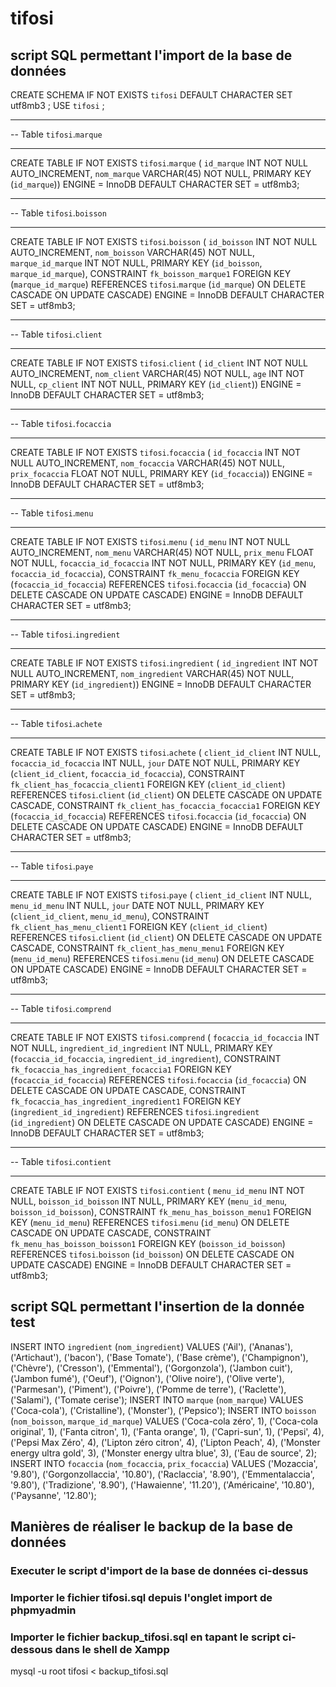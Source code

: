 # tifosi

## script SQL permettant l'import de la base de données

CREATE SCHEMA IF NOT EXISTS `tifosi` DEFAULT CHARACTER SET utf8mb3 ;
USE `tifosi` ;

-- -----------------------------------------------------
-- Table `tifosi`.`marque`
-- -----------------------------------------------------
CREATE TABLE IF NOT EXISTS `tifosi`.`marque` (
  `id_marque` INT NOT NULL AUTO_INCREMENT,
  `nom_marque` VARCHAR(45) NOT NULL,
  PRIMARY KEY (`id_marque`))
ENGINE = InnoDB
DEFAULT CHARACTER SET = utf8mb3;


-- -----------------------------------------------------
-- Table `tifosi`.`boisson`
-- -----------------------------------------------------
CREATE TABLE IF NOT EXISTS `tifosi`.`boisson` (
  `id_boisson` INT NOT NULL AUTO_INCREMENT,
  `nom_boisson` VARCHAR(45) NOT NULL,
  `marque_id_marque` INT NOT NULL,
  PRIMARY KEY (`id_boisson`, `marque_id_marque`),
  CONSTRAINT `fk_boisson_marque1`
    FOREIGN KEY (`marque_id_marque`)
    REFERENCES `tifosi`.`marque` (`id_marque`)
    ON DELETE CASCADE
    ON UPDATE CASCADE)
ENGINE = InnoDB
DEFAULT CHARACTER SET = utf8mb3;


-- -----------------------------------------------------
-- Table `tifosi`.`client`
-- -----------------------------------------------------
CREATE TABLE IF NOT EXISTS `tifosi`.`client` (
  `id_client` INT NOT NULL AUTO_INCREMENT,
  `nom_client` VARCHAR(45) NOT NULL,
  `age` INT NOT NULL,
  `cp_client` INT NOT NULL,
  PRIMARY KEY (`id_client`))
ENGINE = InnoDB
DEFAULT CHARACTER SET = utf8mb3;

-- -----------------------------------------------------
-- Table `tifosi`.`focaccia`
-- -----------------------------------------------------
CREATE TABLE IF NOT EXISTS `tifosi`.`focaccia` (
  `id_focaccia` INT NOT NULL AUTO_INCREMENT,
  `nom_focaccia` VARCHAR(45) NOT NULL,
  `prix_focaccia` FLOAT NOT NULL,
  PRIMARY KEY (`id_focaccia`))
ENGINE = InnoDB
DEFAULT CHARACTER SET = utf8mb3;



-- -----------------------------------------------------
-- Table `tifosi`.`menu`
-- -----------------------------------------------------
CREATE TABLE IF NOT EXISTS `tifosi`.`menu` (
  `id_menu` INT NOT NULL AUTO_INCREMENT,
  `nom_menu` VARCHAR(45) NOT NULL,
  `prix_menu` FLOAT NOT NULL,
  `focaccia_id_focaccia` INT NOT NULL,
  PRIMARY KEY (`id_menu`, `focaccia_id_focaccia`),
  CONSTRAINT `fk_menu_focaccia`
    FOREIGN KEY (`focaccia_id_focaccia`)
    REFERENCES `tifosi`.`focaccia` (`id_focaccia`)
    ON DELETE CASCADE
    ON UPDATE CASCADE) 
ENGINE = InnoDB
DEFAULT CHARACTER SET = utf8mb3;



-- -----------------------------------------------------
-- Table `tifosi`.`ingredient`
-- -----------------------------------------------------
CREATE TABLE IF NOT EXISTS `tifosi`.`ingredient` (
  `id_ingredient` INT NOT NULL AUTO_INCREMENT,
  `nom_ingredient` VARCHAR(45) NOT NULL,
  PRIMARY KEY (`id_ingredient`))
ENGINE = InnoDB
DEFAULT CHARACTER SET = utf8mb3;


-- -----------------------------------------------------
-- Table `tifosi`.`achete`
-- -----------------------------------------------------
CREATE TABLE IF NOT EXISTS `tifosi`.`achete` (
  `client_id_client` INT NULL,
  `focaccia_id_focaccia` INT NULL,
  `jour` DATE NOT NULL,
  PRIMARY KEY (`client_id_client`, `focaccia_id_focaccia`),
  CONSTRAINT `fk_client_has_focaccia_client1`
    FOREIGN KEY (`client_id_client`)
    REFERENCES `tifosi`.`client` (`id_client`)
    ON DELETE CASCADE
    ON UPDATE CASCADE,
  CONSTRAINT `fk_client_has_focaccia_focaccia1`
    FOREIGN KEY (`focaccia_id_focaccia`)
    REFERENCES `tifosi`.`focaccia` (`id_focaccia`)
    ON DELETE CASCADE
    ON UPDATE CASCADE)
ENGINE = InnoDB
DEFAULT CHARACTER SET = utf8mb3;


-- -----------------------------------------------------
-- Table `tifosi`.`paye`
-- -----------------------------------------------------
CREATE TABLE IF NOT EXISTS `tifosi`.`paye` (
  `client_id_client` INT NULL,
  `menu_id_menu` INT NULL,
  `jour` DATE NOT NULL,
  PRIMARY KEY (`client_id_client`, `menu_id_menu`),
  CONSTRAINT `fk_client_has_menu_client1`
    FOREIGN KEY (`client_id_client`)
    REFERENCES `tifosi`.`client` (`id_client`)
    ON DELETE CASCADE
    ON UPDATE CASCADE,
  CONSTRAINT `fk_client_has_menu_menu1`
    FOREIGN KEY (`menu_id_menu`)
    REFERENCES `tifosi`.`menu` (`id_menu`)
    ON DELETE CASCADE
    ON UPDATE CASCADE)
ENGINE = InnoDB
DEFAULT CHARACTER SET = utf8mb3;


-- -----------------------------------------------------
-- Table `tifosi`.`comprend`
-- -----------------------------------------------------
CREATE TABLE IF NOT EXISTS `tifosi`.`comprend` (
  `focaccia_id_focaccia` INT NOT NULL,
  `ingredient_id_ingredient` INT NULL,
  PRIMARY KEY (`focaccia_id_focaccia`, `ingredient_id_ingredient`),
  CONSTRAINT `fk_focaccia_has_ingredient_focaccia1`
    FOREIGN KEY (`focaccia_id_focaccia`)
    REFERENCES `tifosi`.`focaccia` (`id_focaccia`)
    ON DELETE CASCADE
    ON UPDATE CASCADE,
  CONSTRAINT `fk_focaccia_has_ingredient_ingredient1`
    FOREIGN KEY (`ingredient_id_ingredient`)
    REFERENCES `tifosi`.`ingredient` (`id_ingredient`)
    ON DELETE CASCADE
    ON UPDATE CASCADE)
ENGINE = InnoDB
DEFAULT CHARACTER SET = utf8mb3;


-- -----------------------------------------------------
-- Table `tifosi`.`contient`
-- -----------------------------------------------------
CREATE TABLE IF NOT EXISTS `tifosi`.`contient` (
  `menu_id_menu` INT NOT NULL,
  `boisson_id_boisson` INT NULL,
  PRIMARY KEY (`menu_id_menu`, `boisson_id_boisson`),
  CONSTRAINT `fk_menu_has_boisson_menu1`
    FOREIGN KEY (`menu_id_menu`)
    REFERENCES `tifosi`.`menu` (`id_menu`)
    ON DELETE CASCADE
    ON UPDATE CASCADE,
  CONSTRAINT `fk_menu_has_boisson_boisson1`
    FOREIGN KEY (`boisson_id_boisson`)
    REFERENCES `tifosi`.`boisson` (`id_boisson`)
    ON DELETE CASCADE
    ON UPDATE CASCADE)
ENGINE = InnoDB
DEFAULT CHARACTER SET = utf8mb3;

## script SQL permettant l'insertion de la donnée test

INSERT INTO `ingredient` (`nom_ingredient`) VALUES ('Ail'), ('Ananas'), ('Artichaut'), ('bacon'), ('Base Tomate'), ('Base crème'), ('Champignon'), ('Chèvre'), ('Cresson'), ('Emmental'), ('Gorgonzola'), ('Jambon cuit'), ('Jambon fumé'), ('Oeuf'), ('Oignon'), ('Olive noire'), ('Olive verte'), ('Parmesan'), ('Piment'), ('Poivre'), ('Pomme de terre'), ('Raclette'), ('Salami'), ('Tomate cerise');
INSERT INTO `marque` (`nom_marque`) VALUES ('Coca-cola'), ('Cristalline'), ('Monster'), ('Pepsico');
INSERT INTO `boisson` (`nom_boisson`, `marque_id_marque`) VALUES ('Coca-cola zéro', 1), ('Coca-cola original', 1), ('Fanta citron', 1), ('Fanta orange', 1), ('Capri-sun', 1), ('Pepsi', 4), ('Pepsi Max Zéro', 4), ('Lipton zéro citron', 4), ('Lipton Peach', 4), ('Monster energy ultra gold', 3), ('Monster energy ultra blue', 3), ('Eau de source', 2);
INSERT INTO `focaccia` (`nom_focaccia`, `prix_focaccia`) VALUES ('Mozaccia', '9.80'), ('Gorgonzollaccia', '10.80'), ('Raclaccia', '8.90'), ('Emmentalaccia', '9.80'), ('Tradizione', '8.90'), ('Hawaienne', '11.20'), ('Américaine', '10.80'), ('Paysanne', '12.80'); 

## Manières de réaliser le backup de la base de données

### Executer le script d'import de la base de données ci-dessus

### Importer le fichier tifosi.sql depuis l'onglet import de phpmyadmin

### Importer le fichier backup_tifosi.sql en tapant le script ci-dessous dans le shell de Xampp
mysql -u root tifosi < backup_tifosi.sql
